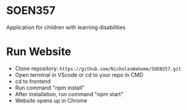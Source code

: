 # SOEN357
Application for children with learning disabilities

# Run Website

- Clone repository: `https://github.com/NicholasWahome/SOEN357.git`
- Open terminal in VScode or cd to your repo in CMD
- cd to frontend
- Run command "npm install"
- After installation, run command "npm start"
- Website opens up in Chrome
